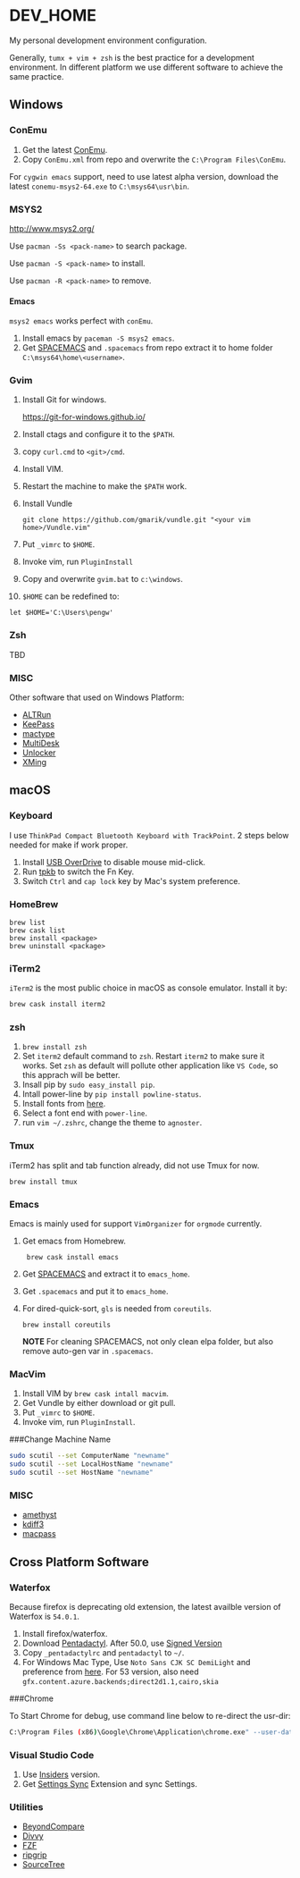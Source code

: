 # DEV_HOME

My personal development environment configuration.

Generally, `tumx + vim + zsh` is the best practice for a development environment. In different platform we use different software to achieve the same practice.

## Windows

### ConEmu

1.  Get the latest [ConEmu](https://conemu.github.io/).
2.  Copy `ConEmu.xml` from repo and overwrite the `C:\Program Files\ConEmu`.

For `cygwin emacs` support, need to use latest alpha version, download the latest `conemu-msys2-64.exe` to `C:\msys64\usr\bin`.

### MSYS2

http://www.msys2.org/

Use `pacman -Ss <pack-name>` to search package.

Use `pacman -S <pack-name>` to install.

Use `pacman -R <pack-name>` to remove.

#### Emacs

`msys2 emacs` works perfect with `conEmu`.

1. Install emacs by `paceman -S msys2 emacs`.
2. Get [SPACEMACS](http://spacemacs.org/) and  ``.spacemacs`` from repo extract it to home folder `C:\msys64\home\<username>`.

### Gvim

1. Install Git for windows.

   https://git-for-windows.github.io/

2. Install ctags and configure it to the ``$PATH``.

3. copy ``curl.cmd`` to ``<git>/cmd``.

4. Install VIM.

5. Restart the machine to make the ``$PATH`` work.

6. Install Vundle

   ```shell
   git clone https://github.com/gmarik/vundle.git "<your vim home>/Vundle.vim"
   ```

7. Put ``_vimrc`` to ``$HOME``.

8. Invoke vim, run ``PluginInstall``

9. Copy and overwrite ``gvim.bat`` to ``c:\windows``.

10. `$HOME` can be redefined to:

   ```properties
   let $HOME='C:\Users\pengw'
   ```

### Zsh

TBD

### MISC

Other software that used on Windows Platform:

* [ALTRun](https://github.com/etworker/ALTRun)
* [KeePass](https://keepass.info/)
* [mactype](https://github.com/snowie2000/mactype)
* [MultiDesk](http://www.syvik.com/multidesk/index_chs.htm)
* [Unlocker](https://unlocker.en.softonic.com/)
* [XMing](https://sourceforge.net/projects/xming/)

## macOS

### Keyboard

I use `ThinkPad Compact Bluetooth Keyboard with TrackPoint`. 2 steps below needed for make if work proper.

1. Install [USB OverDrive](http://www.usboverdrive.com/USBOverdrive/News.html) to disable mouse mid-click.
2. Run [tpkb](https://github.com/unknownzerx/tpkb/releases) to switch the Fn Key.
3. Switch `Ctrl` and `cap lock` key by Mac's system preference.

### HomeBrew

```shell
brew list
brew cask list
brew install <package>
brew uninstall <package>
```

### iTerm2

`iTerm2` is the most public choice in macOS as console emulator. Install it by:

```bash
brew cask install iterm2
```

### zsh

1. `brew install zsh`
2. Set `iterm2` default command to `zsh`. Restart `iterm2` to make sure it works. Set `zsh` as default will pollute other application like `VS Code`, so this apprach will be better.
3. Insall pip by `sudo easy_install pip`.
4. Intall power-line by `pip install powline-status`.
5. Install fonts from [here](https://github.com/powerline/fonts).
6. Select a font end with `power-line`.
7. run `vim ~/.zshrc`, change the theme to `agnoster`.

### Tmux

iTerm2 has split and tab function already, did not use Tmux for now.

`brew install tmux`

### Emacs

Emacs is mainly used for support `VimOrganizer` for `orgmode` currently.

1. Get emacs from Homebrew.

   ```shell
    brew cask install emacs
   ```

2. Get [SPACEMACS](http://spacemacs.org/) and extract it to ``emacs_home``.

3. Get ``.spacemacs`` and put it to ``emacs_home``.

4. For dired-quick-sort, ``gls`` is needed from ``coreutils``.

   ```shell
   brew install coreutils
   ```

   **NOTE** For cleaning SPACEMACS, not only clean elpa folder, but also remove auto-gen var in ``.spacemacs``.

### MacVim

1. Install VIM by `brew cask intall macvim`.
2. Get Vundle by either download or git pull.
3. Put ``_vimrc`` to ``$HOME``.
4. Invoke vim, run ``PluginInstall``.

###Change Machine Name

```bash
sudo scutil --set ComputerName "newname"
sudo scutil --set LocalHostName "newname"
sudo scutil --set HostName "newname"
```



### MISC

* [amethyst](https://github.com/ianyh/Amethyst)
* [kdiff3](http://kdiff3.sourceforge.net/)
* [macpass](https://github.com/mstarke/MacPass)

## Cross Platform Software

### Waterfox

Because firefox is deprecating old extension, the latest availble version of Waterfox is `54.0.1`.

1. Install firefox/waterfox.
2. Download [Pentadactyl](http://5digits.org/pentadactyl). After 50.0, use [Signed Version](https://github.com/willsALMANJ/pentadactyl-signed/releases)
3. Copy ``_pentadactylrc`` and ``pentadactyl`` to ``~/``.
4. For Windows Mac Type, Use ``Noto Sans CJK SC DemiLight`` and preference from [here](https://github.com/renkun-ken/MacType.Decency). For 53 version, also need ``gfx.content.azure.backends;direct2d1.1,cairo,skia``

###Chrome

To Start Chrome for debug, use command line below to re-direct the usr-dir:

```sh
C:\Program Files (x86)\Google\Chrome\Application\chrome.exe" --user-data-dir=/dev/null
```

### Visual Studio Code

1. Use [Insiders](https://code.visualstudio.com/insiders/) version.
2. Get [Settings Sync](https://marketplace.visualstudio.com/items?itemName=Shan.code-settings-sync) Extension and sync Settings.

### Utilities

* [BeyondCompare](https://www.scootersoftware.com/index.php)
* [Divvy](http://mizage.com/divvy/)
* [FZF](https://github.com/junegunn/fzf)
* [ripgrip](https://github.com/BurntSushi/ripgrep)
* [SourceTree](https://www.sourcetreeapp.com/)

